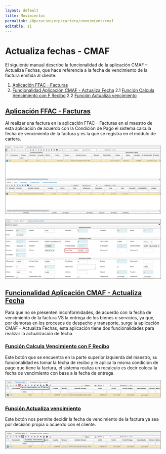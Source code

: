 ```yaml
---
layout: default
title: Movimientos
permalink: /Operacion/erp/cartera/cmovimient/cmaf
editable: si
---
```


# Actualiza fechas - CMAF

El siguiente manual describe la funcionalidad de la aplicación CMAF – Actualiza Fechas, que hace referencia a la fecha de vencimiento de la factura emitida al cliente.

1. [Aplicación FFAC - Facturas](http://docs.oasiscom.com/Operacion/erp/cartera/cmovimient/cmaf#Aplicación-FFAC---Facturas)
2. [Funcionalidad Aplicación CMAF - Actualiza Fecha](http://docs.oasiscom.com/Operacion/erp/cartera/cmovimient/cmaf#Funcionalidad-Aplicación-CMAF---Actualiza-Fecha)
2.1	[Función Calcula Vencimiento con F Recibo](http://docs.oasiscom.com/Operacion/erp/cartera/cmovimient/cmaf#Función-Calcula-Vencimiento-con-F-Recibo)
2.2	[Función Actualiza vencimiento](http://docs.oasiscom.com/Operacion/erp/cartera/cmovimient/cmaf#Función-Actualiza-vencimiento)



## [Aplicación FFAC - Facturas](http://docs.oasiscom.com/Operacion/erp/cartera/cmovimient/cmaf#Aplicación-FFAC---Facturas)  

Al realizar una factura en la aplicación FFAC – Facturas en el maestro de esta aplicación de acuerdo con la Condición de Pago el sistema calcula fecha de vencimiento de la factura y es la que se registra en el módulo de cartera. 

![](fechas.png)

![](fechas1.png)

## [Funcionalidad Aplicación CMAF - Actualiza Fecha](http://docs.oasiscom.com/Operacion/erp/cartera/cmovimient/cmaf#Funcionalidad-Aplicación-CMAF---Actualiza-Fecha)  
Para que no se presenten inconformidades, de acuerdo con la fecha de vencimiento de la factura VS la entrega de los bienes o servicios, ya que, por demoras en los procesos de despacho y transporte, surge la aplicación CMAF – Actualiza Fechas, esta aplicación tiene dos funcionalidades para realizar la actualización de fecha. 

### [Función Calcula Vencimiento con F Recibo](http://docs.oasiscom.com/Operacion/erp/cartera/cmovimient/cmaf#Función-Calcula-Vencimiento-con-F-Recibo)  
Este botón que se encuentra en la parte superior izquierda del maestro, su funcionalidad es tomar la fecha de recibo y le aplica la misma condición de pago que tiene la factura, el sistema realiza un recalculo es decir coloca la fecha de vencimiento con base a la fecha de entrega. 

![](fechas2.png)

### [Función Actualiza vencimiento](http://docs.oasiscom.com/Operacion/erp/cartera/cmovimient/cmaf#Función-Actualiza-vencimiento)  
Este botón nos permite decidir la fecha de vencimiento de la factura ya sea por decisión propia o acuerdo con el cliente. 

![](fechas3.png)
